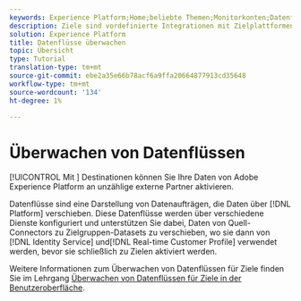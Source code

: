 ```yaml
---
keywords: Experience Platform;Home;beliebte Themen;Monitorkonten;Datenflüsse überwachen;Datenflüsse; Ziele
description: Ziele sind vordefinierte Integrationen mit Zielplattformen, die die nahtlose Aktivierung von Daten aus Adobe Experience Platform ermöglichen. Sie können Ziele verwenden, um bekannte und unbekannte Daten für Cross-Kanal-Marketing-Kampagnen, E-Mail-Kampagnen, gezielte Werbung und viele andere Anwendungsfälle zu aktivieren.
solution: Experience Platform
title: Datenflüsse überwachen
topic: Übersicht
type: Tutorial
translation-type: tm+mt
source-git-commit: ebe2a35e66b78acf6a9ffa20664877913cd35648
workflow-type: tm+mt
source-wordcount: '134'
ht-degree: 1%

---
```



# Überwachen von Datenflüssen

[!UICONTROL Mit ] Destinationen können Sie Ihre Daten von Adobe Experience Platform an unzählige externe Partner aktivieren.

Datenflüsse sind eine Darstellung von Datenaufträgen, die Daten über [!DNL Platform] verschieben. Diese Datenflüsse werden über verschiedene Dienste konfiguriert und unterstützen Sie dabei, Daten von Quell-Connectors zu Zielgruppen-Datasets zu verschieben, wo sie dann von [!DNL Identity Service] und[!DNL Real-time Customer Profile] verwendet werden, bevor sie schließlich zu Zielen aktiviert werden.

Weitere Informationen zum Überwachen von Datenflüssen für Ziele finden Sie im Lehrgang [Überwachen von Datenflüssen für Ziele in der Benutzeroberfläche](../../dataflows/ui/monitor-destinations.md).
